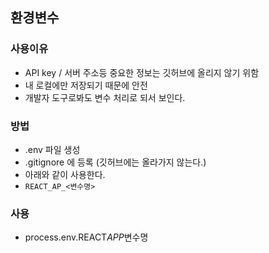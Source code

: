 ## 환경변수

### 사용이유

-   API key / 서버 주소등 중요한 정보는 깃허브에 올리지 않기 위함
-   내 로컬에만 저장되기 때문에 안전
-   개발자 도구로봐도 변수 처리로 되서 보인다.

### 방법

-   .env 파일 생성
-   .gitignore 에 등록 (깃허브에는 올라가지 않는다.)
-   아래와 같이 사용한다.
-   `REACT_AP_<변수명>`

### 사용

-   process.env.REACT*APP*변수명
